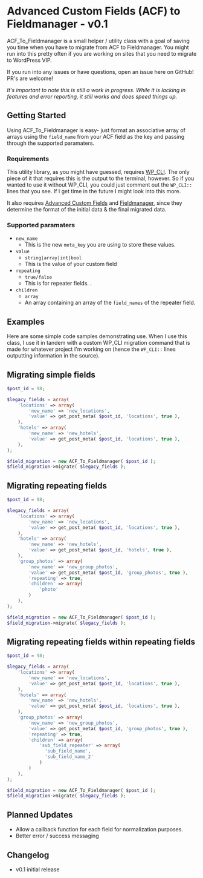 Advanced Custom Fields (ACF) to Fieldmanager - v0.1
==

ACF_To_Fieldmanager is a small helper / utility class with a goal of saving you time when you have to migrate from ACF to Fieldmanager. You might run into this pretty often if you are working on sites that you need to migrate to WordPress VIP.

If you run into any issues or have questions, open an issue here on GitHub! PR's are welcome!

*It's important to note this is still a work in progress. While it is lacking in features and error reporting, it still works and does speed things up.*

## Getting Started

Using ACF_To_Fieldmanager is easy- just format an associative array of arrays using the `field_name` from your ACF field as the key and passing through the supported paramaters.

### Requirements

This utility library, as you might have guessed, requires [WP_CLI](http://wp-cli.org/). The only piece of it that requires this is the output to the terminal, however. So if you wanted to use it without WP_CLI, you could just comment out the `WP_CLI::` lines that you see. If I get time in the future I might look into this more.

It also requires [Advanced Custom Fields](http://www.advancedcustomfields.com/) and [Fieldmanager](http://fieldmanager.org/), since they determine the format of the initial data & the final migrated data.

### Supported paramaters
* `new_name`
    * This is the new `meta_key` you are using to store these values.
* `value`
    *  `string|array|int|bool`
    * This is the value of your custom field
* `repeating`
    * `true/false`
    * This is for repeater fields. .
* `children`
    * `array`
    *  An array containing an array of the `field_names` of the repeater field.


## Examples

Here are some simple code samples demonstrating use. When I use this class, I use it in tandem with a custom WP_CLI migration command that is made for whatever project I'm working on (hence the `WP_CLI::` lines outputting information in the source).

## Migrating simple fields
````php
$post_id = 98;

$legacy_fields = array(
	'locations' => array(
		'new_name' => 'new_locations',
		'value' => get_post_meta( $post_id, 'locations', true ),
	),
	'hotels' => array(
		'new_name' => 'new_hotels',
		'value' => get_post_meta( $post_id, 'locations', true ),
	),
);

$field_migration = new ACF_To_Fieldmanager( $post_id );
$field_migration->migrate( $legacy_fields );
````


## Migrating repeating fields
````php
$post_id = 98;

$legacy_fields = array(
	'locations' => array(
		'new_name' => 'new_locations',
		'value' => get_post_meta( $post_id, 'locations', true ),
	),
	'hotels' => array(
		'new_name' => 'new_hotels',
		'value' => get_post_meta( $post_id, 'hotels', true ),
	),
	'group_photos' => array(
		'new_name' => 'new_group_photos',
		'value' => get_post_meta( $post_id, 'group_photos', true ),
		'repeating' => true,
		'children' => array(
			'photo'
		)
	),
);

$field_migration = new ACF_To_Fieldmanager( $post_id );
$field_migration->migrate( $legacy_fields );
````

## Migrating repeating fields within repeating fields
````php
$post_id = 98;

$legacy_fields = array(
	'locations' => array(
		'new_name' => 'new_locations',
		'value' => get_post_meta( $post_id, 'locations', true ),
	),
	'hotels' => array(
		'new_name' => 'new_hotels',
		'value' => get_post_meta( $post_id, 'locations', true ),
	),
	'group_photos' => array(
		'new_name' => 'new_group_photos',
		'value' => get_post_meta( $post_id, 'group_photos', true ),
		'repeating' => true,
		'children' => array(
			'sub_field_repeater' => array(
			  'sub_field_name',
			  'sub_field_name_2'
			)
		)
	),
);

$field_migration = new ACF_To_Fieldmanager( $post_id );
$field_migration->migrate( $legacy_fields );
````

## Planned Updates
* Allow a callback function for each field for normalization purposes.
* Better error / success messaging

## Changelog
* v0.1 initial release
